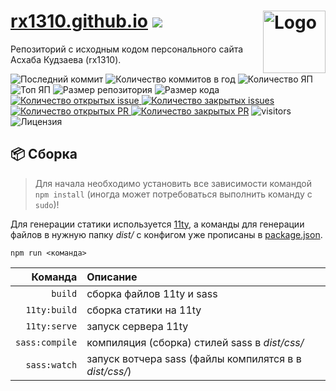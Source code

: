 <img title="Логотип проекта" src="https://avatars.githubusercontent.com/u/33829769?v=4" alt="Logo" width="100px" align="right" /> [rx1310.github.io](https://rx1310.github.io) ![](https://img.shields.io/github/package-json/version/rx1310/rx1310.github.io?label=%20)
======
Репозиторий с исходным кодом персонального сайта Асхаба Кудзаева (rx1310).

![Последний коммит](https://img.shields.io/github/last-commit/rx1310/rx1310.github.io)
![Количество коммитов в год](https://img.shields.io/github/commit-activity/y/rx1310/rx1310.github.io)
![Количество ЯП](https://img.shields.io/github/languages/count/rx1310/rx1310.github.io?color=fff)
![Топ ЯП](https://img.shields.io/github/languages/top/rx1310/rx1310.github.io?color=C76494)
![Размер репозитория](https://img.shields.io/github/repo-size/rx1310/rx1310.github.io?color=ffb600)
![Размер кода](https://img.shields.io/github/languages/code-size/rx1310/rx1310.github.io)
[![Количество открытых issue](https://img.shields.io/github/issues-raw/rx1310/rx1310.github.io)
![Количество закрытых issues](https://img.shields.io/github/issues-closed-raw/rx1310/rx1310.github.io?color=354a6d)](https://github.com/rx1310/rx1310.github.io/issues)
[![Количество открытых PR](https://img.shields.io/github/issues-pr-raw/rx1310/rx1310.github.io?label=open%20PR%27s)
![Количество закрытых PR](https://img.shields.io/github/issues-pr-closed-raw/rx1310/rx1310.github.io?label=closed%20PR%27s)](https://github.com/rx1310/rx1310.github.io/pulls)
![visitors](https://visitor-badge.laobi.icu/badge?page_id=tutlinux.tutlinux)
![Лицензия](https://img.shields.io/github/license/rx1310/rx1310.github.io?label=license)

## 📦 Сборка
> Для начала необходимо установить все зависимости командой `npm install` (иногда может потребоваться выполнить команду с `sudo`)!

Для генерации статики используется [11ty](https://github.com/11ty), а команды для генерации файлов в нужную папку _dist/_ с конфигом уже прописаны в [package.json](package.json).

```shell
npm run <команда>
```

Команда          | Описание
---------------: | :-----------------------------------------------------
`build`          | сборка файлов 11ty и sass
`11ty:build`     | сборка статики на 11ty
`11ty:serve`     | запуск сервера 11ty
`sass:compile`   | компиляция (сборка) стилей sass в _dist/css/_
`sass:watch`     | запуск вотчера sass (файлы компилятся в в _dist/css/_)
